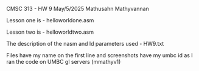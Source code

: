 CMSC 313 - HW 9
May/5/2025
Mathusahn Mathyvannan

Lesson one is - helloworldone.asm

Lesson two is - helloworldtwo.asm

The description of the nasm and ld parameters used - HW9.txt

Files have my name on the first line and screenshots have my umbc id as I ran the code on UMBC gl servers (mmathyv1)
